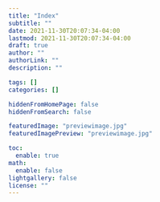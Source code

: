 ```yaml
---
title: "Index"
subtitle: ""
date: 2021-11-30T20:07:34-04:00
lastmod: 2021-11-30T20:07:34-04:00
draft: true
author: ""
authorLink: ""
description: ""

tags: []
categories: []

hiddenFromHomePage: false
hiddenFromSearch: false

featuredImage: "previewimage.jpg"
featuredImagePreview: "previewimage.jpg"

toc:
  enable: true
math:
  enable: false
lightgallery: false
license: ""
---
```


<!--more-->
